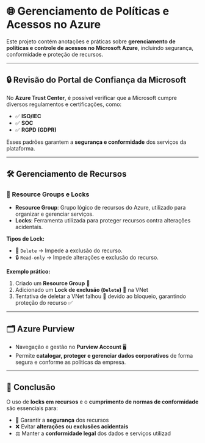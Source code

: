 # 🌐 Gerenciamento de Políticas e Acessos no Azure

Este projeto contém anotações e práticas sobre **gerenciamento de políticas e controle de acessos no Microsoft Azure**, incluindo segurança, conformidade e proteção de recursos.

---

## 🔒 Revisão do Portal de Confiança da Microsoft

No **Azure Trust Center**, é possível verificar que a Microsoft cumpre diversos regulamentos e certificações, como:

- ✅ **ISO/IEC**
- ✅ **SOC**
- ✅ **RGPD (GDPR)**

Esses padrões garantem a **segurança e conformidade** dos serviços da plataforma.

---

## 🛠️ Gerenciamento de Recursos

### 📁 Resource Groups e Locks

- **Resource Group**: Grupo lógico de recursos do Azure, utilizado para organizar e gerenciar serviços.
- **Locks**: Ferramenta utilizada para proteger recursos contra alterações acidentais.

**Tipos de Lock:**

- 🛑 `Delete` → Impede a exclusão do recurso.  
- 🔒 `Read-only` → Impede alterações e exclusão do recurso.

**Exemplo prático:**

1. Criado um **Resource Group** 📁  
2. Adicionado um **Lock de exclusão (`Delete`)** 🛑 na VNet  
3. Tentativa de deletar a VNet falhou 🚫 devido ao bloqueio, garantindo proteção do recurso ✅

---

## 🗂️ Azure Purview

- Navegação e gestão no **Purview Account** 🖥️  
- Permite **catalogar, proteger e gerenciar dados corporativos** de forma segura e conforme as políticas da empresa.

---

## 📝 Conclusão

O uso de **locks em recursos** e o **cumprimento de normas de conformidade** são essenciais para:

- 🔐 Garantir a **segurança** dos recursos  
- ❌ Evitar **alterações ou exclusões acidentais**  
- ⚖️ Manter a **conformidade legal** dos dados e serviços utilizad
